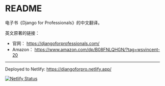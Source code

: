 # README

电子书《Django for Professionals》的中文翻译。



英文原著的链接：

* 官网： https://djangoforprofessionals.com/
* Amazon： https://www.amazon.com/dp/B08FNLQHGN/?tag=wsvincent-20



----

Deployed to Netlify: https://djangoforpro.netlify.app/

[![Netlify Status](https://api.netlify.com/api/v1/badges/a1f5de4a-523e-4139-b28e-a41267307c30/deploy-status)](https://app.netlify.com/sites/djangoforpro/deploys)